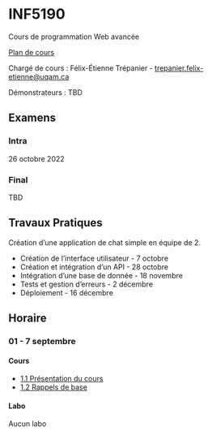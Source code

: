# INF5190

Cours de programmation Web avancée

[Plan de cours](plan-de-cours.pdf)

Chargé de cours : Félix-Étienne Trépanier - trepanier.felix-etienne@uqam.ca

Démonstrateurs : TBD

## Examens

### Intra

26 octobre 2022

### Final

TBD

## Travaux Pratiques

Création d’une application de chat simple en équipe de 2.

- Création de l’interface utilisateur - 7 octobre
- Création et intégration d’un API - 28 octobre
- Intégration d’une base de donnée - 18 novembre
- Tests et gestion d’erreurs - 2 décembre
- Déploiement - 16 décembre

## Horaire

### 01 - 7 septembre

#### Cours

- [1.1 Présentation du cours](cours/01/1.1-présentation-du-cours.pdf)
- [1.2 Rappels de base](cours/01/1.2-rappels-de-base.pdf)

#### Labo

Aucun labo
